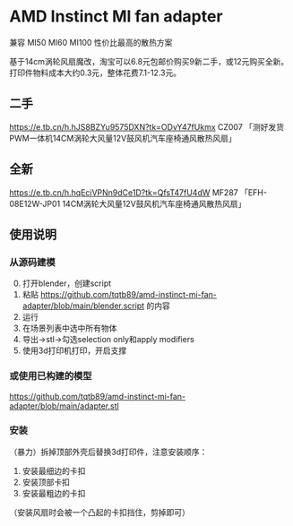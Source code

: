 # AMD Instinct MI fan adapter

兼容 MI50 MI60 MI100 性价比最高的散热方案

基于14cm涡轮风扇魔改，淘宝可以6.8元包邮价购买9新二手，或12元购买全新。打印件物料成本大约0.3元，整体花费7.1-12.3元。

## 二手

https://e.tb.cn/h.hJS8BZYu9575DXN?tk=ODvY47fUkmx CZ007 「测好发货PWM一体机14CM涡轮大风量12V鼓风机汽车座椅通风散热风扇」

## 全新

https://e.tb.cn/h.hqEcjVPNn9dCe1D?tk=QfsT47fU4dW MF287 「EFH-08E12W-JP01 14CM涡轮大风量12V鼓风机汽车座椅通风散热风扇」

## 使用说明

### 从源码建模

0. 打开blender，创建script
1. 粘贴 https://github.com/tqtb89/amd-instinct-mi-fan-adapter/blob/main/blender.script 的内容
2. 运行
3. 在场景列表中选中所有物体
4. 导出->stl->勾选selection only和apply modifiers
5. 使用3d打印机打印，开启支撑

### 或使用已构建的模型

https://github.com/tqtb89/amd-instinct-mi-fan-adapter/blob/main/adapter.stl

### 安装

（暴力）拆掉顶部外壳后替换3d打印件，注意安装顺序：
1. 安装最细边的卡扣
2. 安装顶部卡扣
3. 安装最粗边的卡扣

（安装风扇时会被一个凸起的卡扣挡住，剪掉即可）
